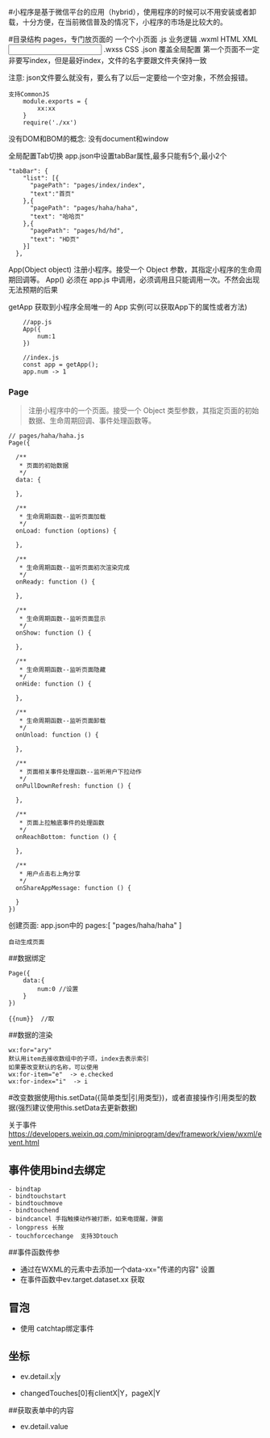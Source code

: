 #小程序是基于微信平台的应用（hybrid），使用程序的时候可以不用安装或者卸载，十分方便，在当前微信普及的情况下，小程序的市场是比较大的。


#目录结构
pages，专门放页面的
    一个个小页面
        .js    业务逻辑
        .wxml  HTML  XML <text></text> <input />
        .wxss  CSS
        .json  覆盖全局配置
    第一个页面不一定非要写index，但是最好index，文件的名字要跟文件夹保持一致

注意:
    json文件要么就没有，要么有了以后一定要给一个空对象，不然会报错。

    支持CommonJS  
        module.exports = {
            xx:xx
        }
        require('./xx')

没有DOM和BOM的概念:
    没有document和window


全局配置Tab切换
app.json中设置tabBar属性,最多只能有5个,最小2个
```
"tabBar": {
    "list": [{
      "pagePath": "pages/index/index",
      "text":"首页"
    },{
      "pagePath": "pages/haha/haha",
      "text": "哈哈页"
    },{
      "pagePath": "pages/hd/hd",
      "text": "HD页"
    }]
  },
```




App(Object object)
注册小程序。接受一个 Object 参数，其指定小程序的生命周期回调等。
App() 必须在 app.js 中调用，必须调用且只能调用一次。不然会出现无法预期的后果

getApp
获取到小程序全局唯一的 App 实例(可以获取App下的属性或者方法)

```
    //app.js
    App({
        num:1
    })

    //index.js
    const app = getApp();
    app.num -> 1 
```

### Page 
> 注册小程序中的一个页面。接受一个 Object 类型参数，其指定页面的初始数据、生命周期回调、事件处理函数等。
```
// pages/haha/haha.js
Page({

  /**
   * 页面的初始数据
   */
  data: {
  
  },

  /**
   * 生命周期函数--监听页面加载
   */
  onLoad: function (options) {
  
  },

  /**
   * 生命周期函数--监听页面初次渲染完成
   */
  onReady: function () {
  
  },

  /**
   * 生命周期函数--监听页面显示
   */
  onShow: function () {
  
  },

  /**
   * 生命周期函数--监听页面隐藏
   */
  onHide: function () {
  
  },

  /**
   * 生命周期函数--监听页面卸载
   */
  onUnload: function () {
  
  },

  /**
   * 页面相关事件处理函数--监听用户下拉动作
   */
  onPullDownRefresh: function () {
  
  },

  /**
   * 页面上拉触底事件的处理函数
   */
  onReachBottom: function () {
  
  },

  /**
   * 用户点击右上角分享
   */
  onShareAppMessage: function () {
  
  }
})
```
创建页面:
    app.json中的
    pages:[
        "pages/haha/haha"
    ]

    自动生成页面
##数据绑定

```
Page({
    data:{
        num:0 //设置
    }
})

{{num}}  //取

```

##数据的渲染
```
wx:for="ary"
默认用item去接收数组中的子项，index去表示索引
如果要改变默认的名称，可以使用
wx:for-item="e"  -> e.checked
wx:for-index="i"  -> i
```


#改变数据使用this.setData({简单类型|引用类型})，或者直接操作引用类型的数据(强烈建议使用this.setData去更新数据)

关于事件
https://developers.weixin.qq.com/miniprogram/dev/framework/view/wxml/event.html

## 事件使用bind去绑定
    - bindtap
    - bindtouchstart
    - bindtouchmove
    - bindtouchend
    - bindcancel 手指触摸动作被打断，如来电提醒，弹窗
    - longpress 长按
    - touchforcechange  支持3Dtouch


##事件函数传参
- 通过在WXML的元素中去添加一个data-xx="传递的内容"  设置
- 在事件函数中ev.target.dataset.xx   获取

## 冒泡
- 使用 catchtap绑定事件

## 坐标
- ev.detail.x|y  

- changedTouches[0]有clientX|Y，pageX|Y

##获取表单中的内容
- ev.detail.value












